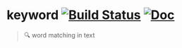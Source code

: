 # keyword [![Build Status][travis-img]][travis-url] [![Doc][godoc-img]][godoc-url]
> :mag: word matching in text 

[travis-img]: https://img.shields.io/travis/ddo/go-keyword.svg?style=flat-square
[travis-url]: https://travis-ci.org/ddo/go-keyword

[godoc-img]: https://img.shields.io/badge/godoc-Reference-brightgreen.svg?style=flat-square
[godoc-url]: https://godoc.org/github.com/ddo/go-keyword